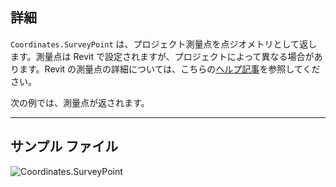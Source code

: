## 詳細
`Coordinates.SurveyPoint` は、プロジェクト測量点を点ジオメトリとして返します。測量点は Revit で設定されますが、プロジェクトによって異なる場合があります。Revit の測量点の詳細については、こちらの[ヘルプ記事](https://help.autodesk.com/view/RVT/2025/JPN/?guid=GUID-81CB0DD4-DF6E-43A3-AADA-DABC5ED30C6F)を参照してください。

次の例では、測量点が返されます。

___
## サンプル ファイル

![Coordinates.SurveyPoint](./Revit.Elements.Coordinates.SurveyPoint_img.jpg)

